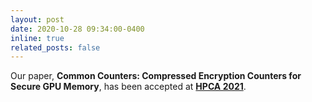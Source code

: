 ```yaml
---
layout: post
date: 2020-10-28 09:34:00-0400
inline: true
related_posts: false
---
```


Our paper, <strong>Common Counters: Compressed Encryption Counters for Secure GPU Memory</strong>, has been accepted at <strong><a href="https://hpca-conf.org/2021/">HPCA 2021</a></strong>.


